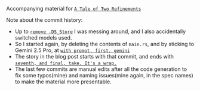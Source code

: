 Accompanying material for [`A Tale of Two Refinements`](https://medium.com/@polyglot_factotum/a-tale-of-two-refinements-f6cdb2a3e4d8)


Note about the commit history:

- Up to [`remove .DS_Store`](https://github.com/gterzian/_refinement/commit/af8eb1eda5f2a4f3868edfd5718254452b7a6c6a)
  I was messing around, and I also accidentally switched models used.
- So I started again, by deleting the contents of `main.rs`, and by sticking to Gemini 2.5 Pro, at [`with prompt, first, gemini`](https://github.com/gterzian/_refinement/commit/4874109e8dcdba9605f35283ce85c497629bfa5a)
- The story in the blog post starts with that commit, and ends with [`seventh, and final, take. It's a wrap.`](https://github.com/gterzian/_refinement/commit/68666036d233045e885907f299d45c30ab10093e)
- The last few commits are manual edits after all the code generation to fix some typos(mine) and naming issues(mine again, in the spec names) to make the material more presentable. 

